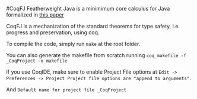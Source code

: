 #CoqFJ
Featherweight Java is a minimimum core calculus for Java formalized in [this paper](https://www.cis.upenn.edu/~bcpierce/papers/fj-toplas.pdf)

CoqFJ is a mechanization of the standard theorems for type safety, i.e. progress and preservation, using coq.

To compile the code, simply run ```make``` at the root folder.

You can also generate the makefile from scratch running ```coq_makefile -f _CoqProject -o makefile```

If you use CoqIDE, make sure to enable Project File options at ```Edit -> Preferences -> Project Project file options are "append to arguments"```.

And ```Default name for project file _CoqProject```
